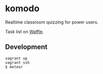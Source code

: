 komodo
======

Realtime classroom quizzing for power users.

Task list on [Waffle](https://waffle.io/kamikazekumquatsllc/kapuut).

Development
-----------

    vagrant up
    vagrant ssh
    $ meteor
